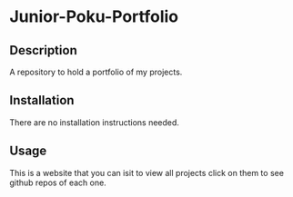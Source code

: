 # Junior-Poku-Portfolio
## Description
A repository to hold a portfolio of my projects.
## Installation
There are no installation instructions needed.
## Usage 
This is a website that you can isit to view all projects click on them to see github repos of each one.
